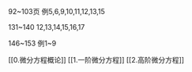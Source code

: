 92~103页
	例5,6,9,10,11,12,13,15

131~140
	12,13,14,15,16,17

146~153
	例1~9


[[0.微分方程概论]]
[[1.一阶微分方程]]
[[2.高阶微分方程]]